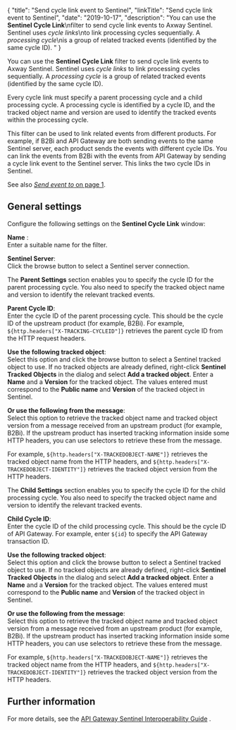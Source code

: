 {
"title": "Send cycle link event to Sentinel",
"linkTitle": "Send cycle link event to Sentinel",
"date": "2019-10-17",
"description": "You can use the **Sentinel Cycle Link**\\nfilter to send cycle link events to Axway Sentinel. Sentinel uses *cycle links*\\nto link processing cycles sequentially. A *processing cycle*\\nis a group of related tracked events (identified by the same cycle ID). "
}
﻿
<div id="p_monitoring_sentinel_link_overview">

You can use the **Sentinel Cycle Link**
filter to send cycle link events to Axway Sentinel. Sentinel uses *cycle links*
to link processing cycles sequentially. A *processing cycle*
is a group of related tracked events (identified by the same cycle ID).

Every cycle link must specify a parent processing cycle and a child processing cycle. A processing cycle is identified by a cycle ID, and the tracked object name and version are used to identify the tracked events within the processing cycle.

This filter can be used to link related events from different products. For example, if B2Bi and API Gateway are both sending events to the same Sentinel server, each product sends the events with different cycle IDs. You can link the events from B2Bi with the events from API Gateway by sending a cycle link event to the Sentinel server. This links the two cycle IDs in Sentinel.

See also [*Send event to* on page 1](monitoring_sentinel_event.htm).

</div>

<div id="p_monitoring_sentinel_link_config">

General settings
----------------

Configure the following settings on the **Sentinel Cycle Link**
window:

**Name**
:\
Enter a suitable name for the filter.

**Sentinel Server**:\
Click the browse button to select a Sentinel server connection.

The **Parent Settings**
section enables you to specify the cycle ID for the parent processing cycle. You also need to specify the tracked object name and version to identify the relevant tracked events.

**Parent Cycle ID**:\
Enter the cycle ID of the parent processing cycle. This should be the cycle ID of the upstream product (for example, B2Bi). For example, `${http.headers["X-TRACKING-CYCLEID"]}`
retrieves the parent cycle ID from the HTTP request headers.

**Use the following tracked object**:\
Select this option and click the browse button to select a Sentinel tracked object to use. If no tracked objects are already defined, right-click **Sentinel Tracked Objects**
in the dialog and select **Add a tracked object**. Enter a **Name**
and a **Version**
for the tracked object. The values entered must correspond to the **Public name**
and **Version**
of the tracked object in Sentinel.

**Or use the following from the message**:\
Select this option to retrieve the tracked object name and tracked object version from a message received from an upstream product (for example, B2Bi). If the upstream product has inserted tracking information inside some HTTP headers, you can use selectors to retrieve these from the message.

For example, `${http.headers["X-TRACKEDOBJECT-NAME"]}`
retrieves the tracked object name from the HTTP headers, and `${http.headers["X-TRACKEDOBJECT-IDENTITY"]}`
retrieves the tracked object version from the HTTP headers.

The **Child Settings**
section enables you to specify the cycle ID for the child processing cycle. You also need to specify the tracked object name and version to identify the relevant tracked events.

**Child Cycle ID**:\
Enter the cycle ID of the child processing cycle. This should be the cycle ID of API Gateway. For example, enter `${id}`
to specify the API Gateway transaction ID.

**Use the following tracked object**:\
Select this option and click the browse button to select a Sentinel tracked object to use. If no tracked objects are already defined, right-click **Sentinel Tracked Objects**
in the dialog and select **Add a tracked object**. Enter a **Name**
and a **Version**
for the tracked object. The values entered must correspond to the **Public name**
and **Version**
of the tracked object in Sentinel.

**Or use the following from the message**:\
Select this option to retrieve the tracked object name and tracked object version from a message received from an upstream product (for example, B2Bi). If the upstream product has inserted tracking information inside some HTTP headers, you can use selectors to retrieve these from the message.

For example, `${http.headers["X-TRACKEDOBJECT-NAME"]}`
retrieves the tracked object name from the HTTP headers, and `${http.headers["X-TRACKEDOBJECT-IDENTITY"]}`
retrieves the tracked object version from the HTTP headers.

</div>

<div id="p_monitoring_sentinel_link_info">

Further information
-------------------

For more details, see the
[API Gateway Sentinel Interoperability Guide](/bundle/APIGateway_77_Sentinel_InteropGuide_allOS_en_HTML5)
.

</div>

